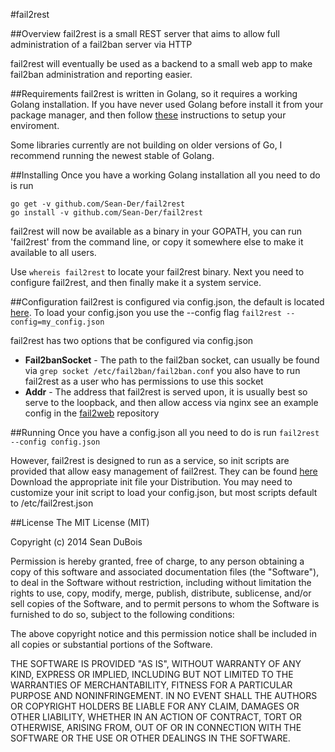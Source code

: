 #fail2rest

##Overview
fail2rest is a small REST server that aims to allow full administration of a fail2ban server via HTTP

fail2rest will eventually be used as a backend to a small web app to make fail2ban
administration and reporting easier.

##Requirements
fail2rest is written in Golang, so it requires a working Golang installation. If you have never used Golang before install it from your
package manager, and then follow [these](http://golang.org/doc/code.html) instructions to setup your enviroment.

Some libraries currently are not building on older versions of Go, I recommend running the newest stable of Golang.

##Installing
Once you have a working Golang installation all you need to do is run

    go get -v github.com/Sean-Der/fail2rest
    go install -v github.com/Sean-Der/fail2rest

fail2rest will now be available as a binary in your GOPATH, you can run 'fail2rest' from the command line, or copy it
somewhere else to make it available to all users.

Use `whereis fail2rest` to locate your fail2rest binary.
Next you need to configure fail2rest, and then finally make it a system service.

##Configuration
fail2rest is configured via config.json, the default is located [here](https://raw.githubusercontent.com/Sean-Der/fail2rest/master/config.json).
To load your config.json you use the --config flag `fail2rest --config=my_config.json`

fail2rest has two options that be configured via config.json
  * **Fail2banSocket** - The path to the fail2ban socket, can usually be found via `grep socket /etc/fail2ban/fail2ban.conf` you also have to run fail2rest as a user who has permissions to use this socket
  * **Addr** - The address that fail2rest is served upon, it is usually best so serve to the loopback, and then allow access via nginx see an example config in the [fail2web](https://github.com/Sean-Der/fail2web) repository

##Running
Once you have a config.json all you need to do is run `fail2rest --config config.json`

However, fail2rest is designed to run as a service, so init scripts are provided that allow easy management of fail2rest. They can be found [here](https://github.com/Sean-Der/fail2rest/init-scripts)
Download the appropriate init file your Distribution. You may need to customize your init script to load your config.json, but most scripts default to /etc/fail2rest.json

##License
The MIT License (MIT)

Copyright (c) 2014 Sean DuBois

Permission is hereby granted, free of charge, to any person obtaining a copy
of this software and associated documentation files (the "Software"), to deal
in the Software without restriction, including without limitation the rights
to use, copy, modify, merge, publish, distribute, sublicense, and/or sell
copies of the Software, and to permit persons to whom the Software is
furnished to do so, subject to the following conditions:

The above copyright notice and this permission notice shall be included in
all copies or substantial portions of the Software.

THE SOFTWARE IS PROVIDED "AS IS", WITHOUT WARRANTY OF ANY KIND, EXPRESS OR
IMPLIED, INCLUDING BUT NOT LIMITED TO THE WARRANTIES OF MERCHANTABILITY,
FITNESS FOR A PARTICULAR PURPOSE AND NONINFRINGEMENT. IN NO EVENT SHALL THE
AUTHORS OR COPYRIGHT HOLDERS BE LIABLE FOR ANY CLAIM, DAMAGES OR OTHER
LIABILITY, WHETHER IN AN ACTION OF CONTRACT, TORT OR OTHERWISE, ARISING FROM,
OUT OF OR IN CONNECTION WITH THE SOFTWARE OR THE USE OR OTHER DEALINGS IN
THE SOFTWARE.

